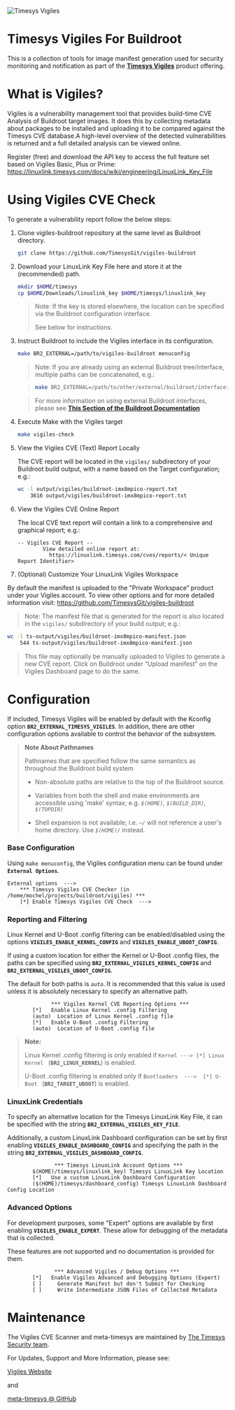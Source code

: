 ![Timesys Vigiles](https://www.timesys.com/wp-content/uploads/vigiles-cve-monitoring.png "Timesys Vigiles")


Timesys Vigiles For Buildroot
=============================

This is a collection of tools for image manifest generation used for security monitoring and notification as part of the **[Timesys Vigiles](https://www.timesys.com/security/vigiles/)** product offering.


What is Vigiles?
================

Vigiles is a vulnerability management tool that provides build-time CVE Analysis of Buildroot target images. It does this by collecting metadata about packages to be installed and uploading it to be compared against the Timesys CVE database.A high-level overview of the detected vulnerabilities is returned and a full detailed analysis can be viewed online.


Register (free) and download the API key to access the full feature set based on Vigiles Basic, Plus or Prime:
https://linuxlink.timesys.com/docs/wiki/engineering/LinuxLink_Key_File


Using Vigiles CVE Check
=======================

To generate a vulnerability report follow the below steps: 


1. Clone vigiles-buildroot repository at the same level as Buildroot directory.

	```sh
	git clone https://github.com/TimesysGit/vigiles-buildroot
	```

2. Download your LinuxLink Key File here and store it at the (recommended) path.

	```sh
	mkdir $HOME/timesys
	cp $HOME/Downloads/linuxlink_key $HOME/timesys/linuxlink_key
	```

	> Note: If the key is stored elsewhere, the location can be specified via the Buildroot configuration interface.
	>
	> See below for instructions.

3. Instruct Buildroot to include the Vigiles interface in its configuration.
	```sh
	make BR2_EXTERNAL=/path/to/vigiles-buildroot menuconfig
	```

	> Note: If you are already using an external Buildroot tree/interface, multiple paths can be concatenated, e.g.:

	>	```sh
 	>	make BR2_EXTERNAL=/path/to/other/external/buildroot/interface:/path/to/vigiles-buildroot menuconfig
	> ```

	> For more information on using external Buildroot interfaces, please see **[This Section of the Buildroot Documentation](https://buildroot.org/downloads/manual/manual.html#outside-br-custom)**

4. Execute Make with the Vigiles target
	```sh
	make vigiles-check
	```


5. View the Vigiles CVE (Text) Report Locally

	The CVE report will be located in the ```vigiles/``` subdirectory of your Buildroot build output, with a name based on the Target configuration; e.g.:
	```sh
	wc -l output/vigiles/buildroot-imx8mpico-report.txt
		3616 output/vigiles/buildroot-imx8mpico-report.txt
	```

6. View the Vigiles CVE Online Report

	The local CVE text report will contain a link to a comprehensive and graphical report; e.g.:
	```
	-- Vigiles CVE Report --
	        View detailed online report at:
	          https://linuxlink.timesys.com/cves/reports/< Unique Report Identifier>
	```

7. (Optional) Customize Your LinuxLink Vigiles Workspace

By default the manifest is uploaded to the "Private Workspace” product under your Vigiles account. To view other options and for more detailed information visit: https://github.com/TimesysGit/vigiles-buildroot

> Note: The manifest file that is generated for the report is also located in the ```vigiles/``` subdirectory
> of your build output; e.g.:
```sh
wc -l ts-output/vigiles/buildroot-imx8mpico-manifest.json 
	544 ts-output/vigiles/buildroot-imx8mpico-manifest.json
```

> This file may optionally be manually uploaded to Vigiles to generate a new CVE report.
> Click on Buildroot under “Upload manifest” on the Vigiles Dashboard page to do the same.



Configuration
=============

If included, Timesys Vigiles will be enabled by default with the Kconfig option
**```BR2_EXTERNAL_TIMESYS_VIGILES```**. In addition, there are other configuration
options available to control the behavior of the subsystem.

> **Note About Pathnames**
>
> Pathnames that are specified follow the same semantics as throughout the
> Buildroot build system
> * Non-absolute paths are relative to the top of the Buildroot source.
>
> * Variables from both the shell and make environments are accessible using
> 'make' syntax; e.g. *```$(HOME)```, ```$(BUILD_DIR)```, ```$(TOPDIR)```*
>
> * Shell expansion is not available; i.e. *```~/```* will not reference
> a user's home directory. Use *```$(HOME)/```* instead.

### Base Configuration

Using ```make menuconfig```, the Vigiles configuration menu can be found under
**```External Options```**.

```
External options  ---> 
	*** Timesys Vigiles CVE Checker (in /home/mochel/projects/buildroot/vigiles) ***
	[*] Enable Timesys Vigiles CVE Check  --->
```

### Reporting and Filtering

Linux Kernel and U-Boot .config filtering can be enabled/disabled using the options
**```VIGILES_ENABLE_KERNEL_CONFIG```** and **```VIGILES_ENABLE_UBOOT_CONFIG```**.

If using a custom location for either the Kernel or U-Boot .config files, the
paths can be specified using **```BR2_EXTERNAL_VIGILES_KERNEL_CONFIG```** and
**```BR2_EXTERNAL_VIGILES_UBOOT_CONFIG```**.

The default for both paths is _```auto```_. It is recommended that this value
is used unless it is absolutely necessary to specify an alternative path.

```
              *** Vigiles Kernel CVE Reporting Options ***
        [*]   Enable Linux Kernel .config Filtering
        (auto)  Location of Linux Kernel .config file
        [*]   Enable U-Boot .config Filtering
        (auto)  Location of U-Boot .config file
```

> **Note:**
> 
> Linux Kernel .config filtering is only enabled if ```Kernel ---> [*] Linux Kernel ```
>  (**```BR2_LINUX_KERNEL```**) is enabled.
>
> U-Boot .config filtering is enabled only if ```Bootloaders  --->  [*] U-Boot ```
> (**```BR2_TARGET_UBOOT```**) is enabled.


### LinuxLink Credentials

To specify an alternative location for the Timesys LinuxLink Key File, it can
be specified with the string **```BR2_EXTERNAL_VIGILES_KEY_FILE```**.

Additionally, a custom LinuxLink Dashboard configuration can be set by first
enabling **```VIGILES_ENABLE_DASHBOARD_CONFIG```** and specifying the path in
the string **```BR2_EXTERNAL_VIGILES_DASHBOARD_CONFIG```**.


```
               *** Timesys LinuxLink Account Options ***
        $(HOME)/timesys/linuxlink_key) Timesys LinuxLink Key Location
        [*]   Use a custom LinuxLink Dashboard Configuration
        ($(HOME)/timesys/dashboard_config) Timesys LinuxLink Dashboard Config Location
```

### Advanced Options

For development purposes, some "Expert" options are available by first enabling
**```VIGILES_ENABLE_EXPERT```**. These allow for debugging of the metadata that
is collected.

These features are not supported and no documentation is provided for them.


```
               *** Advanced Vigiles / Debug Options ***
        [*]   Enable Vigiles Advanced and Debugging Options (Expert)
        [ ]     Generate Manifest but don't Submit for Checking
        [ ]     Write Intermediate JSON Files of Collected Metadata
```


Maintenance
===========

The Vigiles CVE Scanner and meta-timesys are maintained by [The Timesys Security team](mailto:vigiles@timesys.com).

For Updates, Support and More Information, please see:

[Vigiles Website](https://www.timesys.com/security/vigiles/)

and

[meta-timesys @ GitHub](https://github.com/TimesysGit/vigiles-buildroot)


